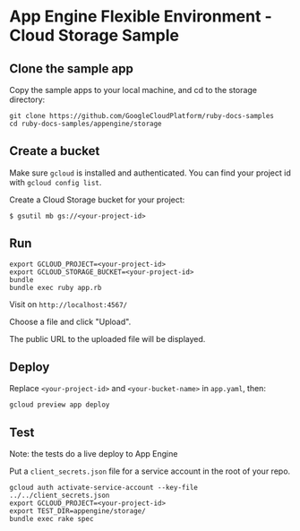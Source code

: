 # App Engine Flexible Environment - Cloud Storage Sample

## Clone the sample app

Copy the sample apps to your local machine, and cd to the storage directory:

```
git clone https://github.com/GoogleCloudPlatform/ruby-docs-samples
cd ruby-docs-samples/appengine/storage
```

## Create a bucket

Make sure `gcloud` is installed and authenticated. You can find your
project id with `gcloud config list`.

Create a Cloud Storage bucket for your project:

```
$ gsutil mb gs://<your-project-id>
```

## Run

```
export GCLOUD_PROJECT=<your-project-id>
export GCLOUD_STORAGE_BUCKET=<your-project-id>
bundle
bundle exec ruby app.rb
```

Visit on `http://localhost:4567/`

Choose a file and click "Upload".

The public URL to the uploaded file will be displayed.

## Deploy

Replace `<your-project-id>` and `<your-bucket-name>` in `app.yaml`, then:

```
gcloud preview app deploy
```

## Test

Note: the tests do a live deploy to App Engine

Put a `client_secrets.json` file for a service account in the root of
your repo.

```
gcloud auth activate-service-account --key-file ../../client_secrets.json
export GCLOUD_PROJECT=<your-project-id>
export TEST_DIR=appengine/storage/
bundle exec rake spec
```
